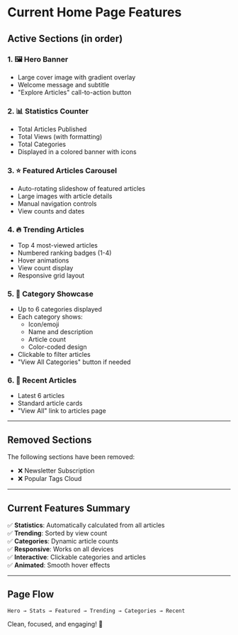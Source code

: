# Current Home Page Features

## Active Sections (in order)

### 1. 🖼️ Hero Banner
- Large cover image with gradient overlay
- Welcome message and subtitle
- "Explore Articles" call-to-action button

### 2. 📊 Statistics Counter
- Total Articles Published
- Total Views (with formatting)
- Total Categories
- Displayed in a colored banner with icons

### 3. ⭐ Featured Articles Carousel
- Auto-rotating slideshow of featured articles
- Large images with article details
- Manual navigation controls
- View counts and dates

### 4. 🔥 Trending Articles
- Top 4 most-viewed articles
- Numbered ranking badges (1-4)
- Hover animations
- View count display
- Responsive grid layout

### 5. 🎯 Category Showcase
- Up to 6 categories displayed
- Each category shows:
  - Icon/emoji
  - Name and description
  - Article count
  - Color-coded design
- Clickable to filter articles
- "View All Categories" button if needed

### 6. 📰 Recent Articles
- Latest 6 articles
- Standard article cards
- "View All" link to articles page

---

## Removed Sections

The following sections have been removed:
- ❌ Newsletter Subscription
- ❌ Popular Tags Cloud

---

## Current Features Summary

✅ **Statistics**: Automatically calculated from all articles  
✅ **Trending**: Sorted by view count  
✅ **Categories**: Dynamic article counts  
✅ **Responsive**: Works on all devices  
✅ **Interactive**: Clickable categories and articles  
✅ **Animated**: Smooth hover effects  

---

## Page Flow

```
Hero → Stats → Featured → Trending → Categories → Recent
```

Clean, focused, and engaging! 🚀

